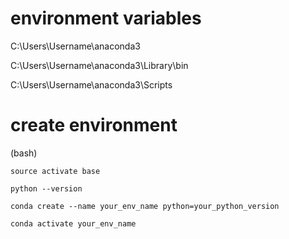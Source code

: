 # environment variables

C:\Users\Username\anaconda3

C:\Users\Username\anaconda3\Library\bin

C:\Users\Username\anaconda3\Scripts

# create environment

(bash)

    source activate base

    python --version

    conda create --name your_env_name python=your_python_version

    conda activate your_env_name